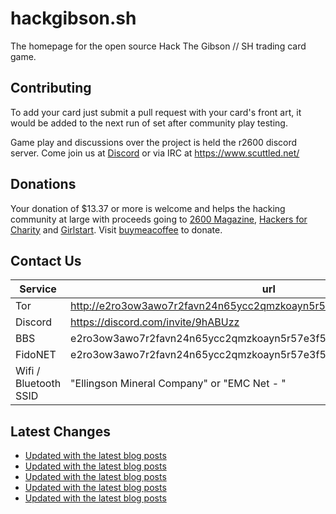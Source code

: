 # hackgibson.sh
The homepage for the open source Hack The Gibson // SH trading card game.


## Contributing

To add your card just submit a pull request with your card's front art, it would be added to the next run of set after community play testing.

Game play and discussions over the project is held the r2600 discord server. Come join us at [Discord](https://discord.com/invite/9hABUzz) or via IRC at https://www.scuttled.net/


## Donations

Your donation of $13.37 or more is welcome and helps the hacking community at large with proceeds going to [2600 Magazine](https://2600.com/), [Hackers for Charity](https://hackersforcharity.org) and [Girlstart](https://girlstart.org).  Visit [buymeacoffee](https://www.buymeacoffee.com/hackgibson.sh) to donate.


## Contact Us

Service | url
-|-
Tor | http://e2ro3ow3awo7r2favn24n65ycc2qmzkoayn5r57e3f56nvjwdcgg32ad.onion
Discord | https://discord.com/invite/9hABUzz
BBS | e2ro3ow3awo7r2favn24n65ycc2qmzkoayn5r57e3f56nvjwdcgg32ad.onion:23
FidoNET | e2ro3ow3awo7r2favn24n65ycc2qmzkoayn5r57e3f56nvjwdcgg32ad.onion:24554
Wifi / Bluetooth SSID | "Ellingson Mineral Company" or "EMC Net - <fidonet address>"

## Latest Changes
<!-- BLOG-POST-LIST:START -->
- [Updated with the latest blog posts](https://github.com/DFW2600/hackgibson.sh/commit/78e28930ef29dd60e9da3209b892e935c4c138e3)
- [Updated with the latest blog posts](https://github.com/DFW2600/hackgibson.sh/commit/3fe67c87097ea10e0c2a3da4e5f3e64bb55d5dc0)
- [Updated with the latest blog posts](https://github.com/DFW2600/hackgibson.sh/commit/d9c720645655efd5eb8674e6d393752da7d9023b)
- [Updated with the latest blog posts](https://github.com/DFW2600/hackgibson.sh/commit/17d33ce0d27f2d10df7d4d9c23a81331c32cc2e8)
- [Updated with the latest blog posts](https://github.com/DFW2600/hackgibson.sh/commit/ebbede12e94dc1918aa5f59348e72fdeb7a331c2)
<!-- BLOG-POST-LIST:END -->
